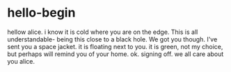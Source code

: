 # hello-begin
hellow alice. i know it is cold where you are on the edge. This is all understandable- being this close to a black hole. 
We got you though. I've sent you a space jacket. it is floating next to you. it is green, not my choice, but perhaps will remind you of your home. ok. signing off. we all care about you alice.      
